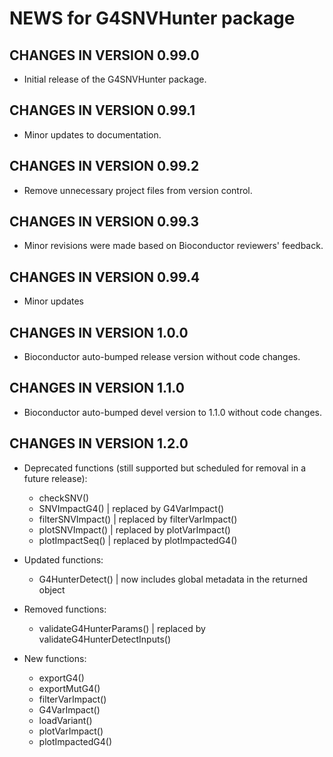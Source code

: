 # NEWS for G4SNVHunter package

CHANGES IN VERSION 0.99.0
--------------
- Initial release of the G4SNVHunter package.

CHANGES IN VERSION 0.99.1
--------------
- Minor updates to documentation.

CHANGES IN VERSION 0.99.2
--------------
- Remove unnecessary project files from version control.

CHANGES IN VERSION 0.99.3
--------------
- Minor revisions were made based on Bioconductor reviewers' feedback.

CHANGES IN VERSION 0.99.4
--------------
- Minor updates

CHANGES IN VERSION 1.0.0
--------------
- Bioconductor auto-bumped release version without code changes.

CHANGES IN VERSION 1.1.0
--------------
- Bioconductor auto-bumped devel version to 1.1.0 without code changes.

CHANGES IN VERSION 1.2.0
------------------------

- Deprecated functions (still supported but scheduled for removal in a future release): 
  * checkSNV()
  * SNVImpactG4()         | replaced by G4VarImpact()
  * filterSNVImpact()     | replaced by filterVarImpact()
  * plotSNVImpact()       | replaced by plotVarImpact()
  * plotImpactSeq()       | replaced by plotImpactedG4()

- Updated functions:
  * G4HunterDetect()      | now includes global metadata in the returned object

- Removed functions:
  * validateG4HunterParams() | replaced by validateG4HunterDetectInputs()

- New functions:
  * exportG4()
  * exportMutG4()
  * filterVarImpact()
  * G4VarImpact()
  * loadVariant()
  * plotVarImpact()
  * plotImpactedG4()
